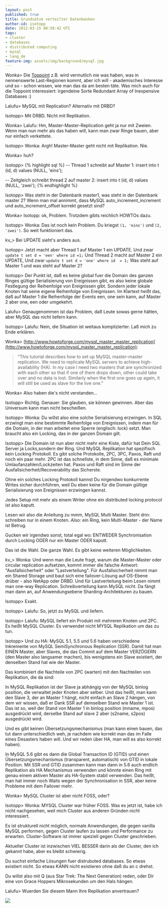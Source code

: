 ```yaml
---
layout: post
published: true
title: Grundsätze verteilter Datenbanken
author-id: isotopp
date: 2012-03-15 08:59:42 UTC
tags:
- cluster
- databases
- distributed computing
- mysql
- lang_de
feature-img: assets/img/background/mysql.jpg
---
```

Wonka> Die [Toppoint](http://www.toppoint.de'>http://www.toppoint.de)  z.B. 
wird vermutlich nie was haben, was in nennenswerte Last-Regionen kommt, aber
ich will - akademisches Interesse und so - schon wissen, wie man das da am
besten täte.  Was mich auch für die Toppoint interessiert: irgendeine Sorte
Redundant Array of Inexpensive Databases :)

Lalufu> MySQL mit Replication?  Alternativ mit DRBD?

Isotopp> Mit DRBD. Nicht mit Replikation.

Wonka> Lalufu: Hm, Master-Master-Replication geht ja nur mit Zweien.  Wenn
man nun mehr als das haben will, kann man zwar Ringe bauen, aber nur einfach
verkettete.

Isotopp> Wonka: Argh!  Master-Master geht nicht mit Replikation.  Nie.

Wonka> huh?

Isotopp> {% highlight sql %}
-- Thread 1 schreibt auf Master 1:
  insert into t (id, d) values (NULL, 'eins');

-- Zeitgleich schreibt thread 2 auf master 2: 
  insert into t (id, d) values (NULL, 'zwei');
{% endhighlight %}
  
Isotopp> Was steht in der Datenbank master1, was steht in der Datenbank
master 2?  Wenn man mal annimmt, dass MySQL auto_increment_increment und
auto_increment_offset korrekt gesetzt sind?

Wonka> Isotopp: ok, Problem.  Trotzdem gibts reichlich HOWTOs dazu.

Isotopp> Wonka: Das ist noch kein Problem.  Du kriegst `(1, 'eins')` und `(2, 'zwei')`.
So weit funktioniert das.

kv_> Bei UPDATE sieht's anders aus.

Isotopp> Jetzt macht aber Thread 1 auf Master 1 ein UPDATE. Und zwar `update t set d = 'een' where id =1;`
Und Thread 2 macht auf Master 2 ein UPDATE, Und zwar `update t set d = 'one' where id  = 1;`
Was steht auf Master 1 und was steht auf Master 2?

Isotopp> Der Punkt ist, daß es keine global fuer die Domain des ganzen
Ringes gültige Serialisierung von Ereignissen gibt, es also keine globale
Festlegung der Reihenfolge von Ereignissen gibt.  Sondern jeder lokale
Knoten hat seine eigene Reihenfolge von Ereignissen.  Im Klartext heißt das,
daß auf Master 1 die Reihenfolge der Events een, one sein kann, auf Master 2
aber one, een oder umgekehrt.

Lalufu> Genaugenommen ist das Problem, daß Leute sowas gerne hätten, aber
MySQL das nicht liefern kann.

Isotopp> Lalufu: Nein, die Situation ist weitaus komplizierter.  Laß mich zu
Ende erklären.

Wonka> [http://www.howtoforge.com/mysql_master_master_replication](http://www.howtoforge.com/mysql_master_master_replication):
> "This tutorial describes how to set up MySQL master-master replication.  We
> need to replicate MySQL servers to achieve high-availability (HA).  In my
> case I need two masters that are synchronized with each other so that if one
> of them drops down, other could take over and no data is lost.  Similarly
> when the first one goes up again, it will still be used as slave for the
> live one."

Wonka> Also haben die's nicht verstanden...

Isotopp> Richtig.  Genauer: Sie glauben, sie können gewinnen.  Aber das
Universum kann man nicht bescheißen.

Isotopp> Wonka: Du willst also eine solche Serialisierung erzwingen. In SQL
erzwingt man eine bestimmte Reihenfolge von Ereignissen, indem man für die
Domain, in der man arbeitet eine Sperre (englisch: lock) setzt.  Man braucht
also ein Locking, das in der ganzen Domain gilt.

Isotopp> Die Domain ist nun aber nicht mehr eine Kiste, dafür hat Dein SQL
Server ja Locks,sondern der Ring.  Und MySQL Replikation hat spezifisch kein
Locking Protokoll.  Es gibt solche Protokolle, 2PC, 3PC, Paxos, Raft und
noch ein paar mehr.  2PC ist das schnellste, in dem Sinne, daß es minimale
Umlaufanzahlen/Lockzeiten hat.  Paxos und Raft sind im Sinne der
Ausfallsicherheit/Recoverability das Sicherste.

Ohne ein solches Locking Protokoll kannst Du nirgendwo konkurrente Writes
sicher durchführen, weil Du eben keine für die Domain gültige Serialisierung
von Ereignissen erzwingen kannst.

Jedes Setup mit mehr als einem Writer ohne ein distributed locking protocol
ist also kaputt.

Lesen wir also die Anleitung zu mmm, MySQL Multi Master.  Steht drin:
schreiben nur in einem Knoten.  Also: ein Ring, kein Multi-Master - der Name
ist Betrug.

Gucken wir irgendwo sonst, total egal wo: ENTWEDER Synchronisation durch
Locking ODER nur ein Master ODER kaputt.

Das ist die Wahl. Die ganze Wahl. Es gibt keine weiteren Möglichkeiten.

kv_> Wonka: Und wenn man die Leute fragt, warum die Master-Master oder
circular replication aufsetzen, kommt immer die falsche Antwort:
"Ausfallsicherheit" oder "Lastverteilung".  Für Ausfallsicherheit nimmt man
ein Shared Storage und baut sich eine failover-Lösung auf OS-Ebene drüber -
also NetApp oder DRBD.  Und für Lastverteilung beim Lesen nimmt man one-way
Replication.  Schreibverteilung kann MySQL nicht.  Da fängt man dann an, auf
Anwendungsebene Sharding-Architekturen zu bauen.

Isotopp> Exakt.

Isotopp> Lalufu: So, jetzt zu MySQL und liefern.

Isotopp> Lalufu: MySQL liefert ein Produkt mit mehreren Knoten und 2PC.  Es
heißt MySQL Cluster.  Es verwendet nicht MYSQL Replikation um das zu tun.

Isotopp> Und zu HA: MySQL 5.1, 5.5 und 5.6 haben verschiedene Inkremente von
MySQL SemiSynchronous Replication (SSR).  Damit hat man EINEN Master, aber
Slaves, die das Commit auf dem Master VERZÖGERN (den Master also langsamer
machen), bis wenigstens ein Slave existiert, der denselben Stand hat wie der
Master.

Das kombiniert die Nachteile von 2PC (warten) mit den Nachteilen von
Replikation, die da sind:

In MySQL Replikation ist der Slave ja abhängig von der MySQL binlog
position, die verwaltet jeder Knoten aber selber.  Und das heißt, man kann
den Slave 3, der an Master 1 hängt, nicht einfach an Slave 2 hängen, von dem
wir wissen, daß er Dank SSR auf demselben Stand wie Master 1 ist.  Das ist
so, weil der Stand von Master 1 in binlog position (mname, mpos) ausgedrückt
wird, derselbe Stand auf slave 2 aber (s2name, s2pos) ausgedrückt wird.

Und es gibt keinen Übersetzungsmechanismus (man kann einen bauen, das tut
dann unterschiedlich weh, je nachdem wie korrekt man das im Falle eines
Desasters haben will.  Und wir reden über HA, man will es also korrekt
haben).

In MySQL 5.6 gibt es dann die Global Transaction ID (GTID) und einen
Übersetzungsmechanismus (transparent, automatisch) von GTID in lokale
Position.  Mit SSR und GTID zusammen kann man dann in 5.6 auch endlich
Replikation als HA Mechanismus verwenden und könnte einen Ring mit genau
einem aktiven Master als HA-System stabil verwenden.  Das heißt, man hat
immer noch Waits wegen der Synchronisation in SSR, aber keine Probleme mit
dem Failover mehr.

Wonka> MySQL Cluster ist aber nicht FOSS, oder?

Isotopp> Wonka: MYSQL Cluster war früher FOSS.  Was es jetzt ist, habe ich
nicht nachgesehen, weil mich Cluster aus anderen Gründen nicht interessiert.

Es ist strukturell nicht möglich, normale Anwendungen, die gegen vanilla
MySQL performen, gegen Cluster laufen zu lassen und Performance zu erwarten. 
Cluster-Software ist immer speziell gegen Cluster geschrieben.

Aktueller Cluster ist inzwischen VIEL BESSER darin als der Cluster, den ich
gekannt habe, aber es bleibt schwierig.

Du suchst einfache Lösungen fuer distrubuted databases.  So etwas existiert
nicht.  So etwas KANN nicht existieren ohne daß du an c drehst.

Du willst also mit Q (aus Star Trek: The Next Generation) reden, oder Dir
eine von Grace Hoppers Mikrosekunden um den Hals hängen.

Lalufu> Wuerden Sie diesem Mann Ihre Replikation anvertrauen?  

![](http://images5.fanpop.com/image/photos/25400000/Discord-dance-random-25482674-500-378.gif)
